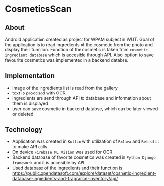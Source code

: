 # CosmeticsScan
## About
Android application created as project for WPAM subject in WUT. Goal of the application is to read ingredients of the cosmetic from the photo and display their function. Function of the cosmetic is taken from `cosmetic ingredient database` which is accesible through API. Also, option to save favourite cosmetics was implemented in a backend databse. 

## Implementation 
* image of the ingredients list is read from the gallery 
* text is procesed with OCR 
* ingredients are send through API to database and information about them is displayed
* user can save cosmetic in backend databse, which can be later viewed or deleted 

## Technology 
* Application was created in `Kotlin` with utilization of `RxJava` and `Retrofit` to make API calls. 
* On device `Firebase ML Vision` was used for OCR. 
* Backend database of favorite cosmetics was created in `Python Django framework` and it is accesible by API. 
* Used database of the ingredients and their function is https://public.opendatasoft.com/explore/dataset/cosmetic-ingredient-database-ingredients-and-fragrance-inventory/api/



